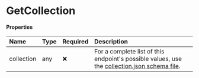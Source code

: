 # GetCollection

**Properties**

| Name       | Type | Required | Description                                                                                                                                                       |
| :--------- | :--- | :------- | :---------------------------------------------------------------------------------------------------------------------------------------------------------------- |
| collection | any  | ❌       | For a complete list of this endpoint's possible values, use the [collection.json schema file](https://schema.postman.com/json/collection/v2.1.0/collection.json). |

<!-- This file was generated by liblab | https://liblab.com/ -->

